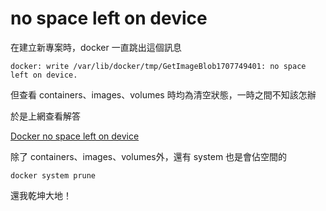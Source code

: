 # no space left on device

在建立新專案時，docker 一直跳出這個訊息

```text
docker: write /var/lib/docker/tmp/GetImageBlob1707749401: no space left on device.
```

但查看 containers、images、volumes 時均為清空狀態，一時之間不知該怎辦

於是上網查看解答

[Docker no space left on device](https://forums.docker.com/t/docker-no-space-left-on-device/69205/3)

除了 containers、images、volumes外，還有 system 也是會佔空間的

```text
docker system prune
```

還我乾坤大地！
